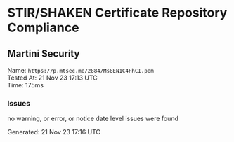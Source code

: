 # STIR/SHAKEN Certificate Repository Compliance

## Martini Security

Name: `https://p.mtsec.me/2884/Ms8EN1C4FhCI.pem`\
Tested At: 21 Nov 23 17:13 UTC\
Time: 175ms

### Issues

no warning, or error, or notice date level issues were found

Generated: 21 Nov 23 17:16 UTC